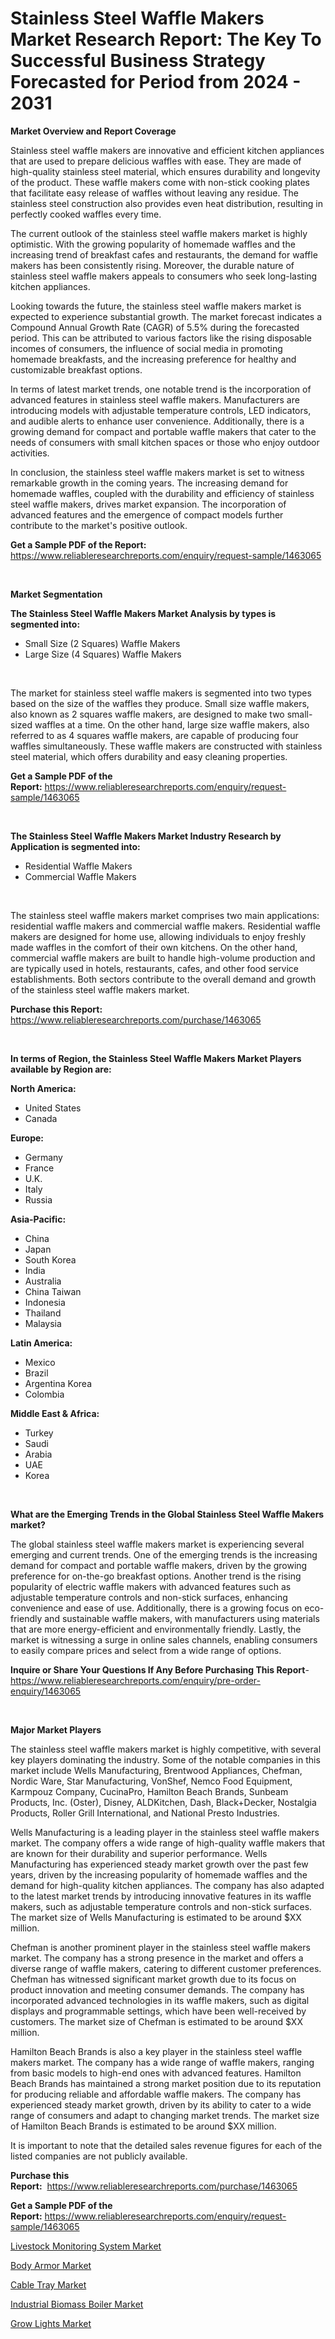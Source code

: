 <p><h1>Stainless Steel Waffle Makers Market Research Report: The Key To Successful Business Strategy Forecasted for Period from 2024 - 2031</h1></p><p><strong>Market Overview and Report Coverage</strong></p>
<p><p>Stainless steel waffle makers are innovative and efficient kitchen appliances that are used to prepare delicious waffles with ease. They are made of high-quality stainless steel material, which ensures durability and longevity of the product. These waffle makers come with non-stick cooking plates that facilitate easy release of waffles without leaving any residue. The stainless steel construction also provides even heat distribution, resulting in perfectly cooked waffles every time.</p><p>The current outlook of the stainless steel waffle makers market is highly optimistic. With the growing popularity of homemade waffles and the increasing trend of breakfast cafes and restaurants, the demand for waffle makers has been consistently rising. Moreover, the durable nature of stainless steel waffle makers appeals to consumers who seek long-lasting kitchen appliances.</p><p>Looking towards the future, the stainless steel waffle makers market is expected to experience substantial growth. The market forecast indicates a Compound Annual Growth Rate (CAGR) of 5.5% during the forecasted period. This can be attributed to various factors like the rising disposable incomes of consumers, the influence of social media in promoting homemade breakfasts, and the increasing preference for healthy and customizable breakfast options.</p><p>In terms of latest market trends, one notable trend is the incorporation of advanced features in stainless steel waffle makers. Manufacturers are introducing models with adjustable temperature controls, LED indicators, and audible alerts to enhance user convenience. Additionally, there is a growing demand for compact and portable waffle makers that cater to the needs of consumers with small kitchen spaces or those who enjoy outdoor activities.</p><p>In conclusion, the stainless steel waffle makers market is set to witness remarkable growth in the coming years. The increasing demand for homemade waffles, coupled with the durability and efficiency of stainless steel waffle makers, drives market expansion. The incorporation of advanced features and the emergence of compact models further contribute to the market's positive outlook.</p></p>
<p><strong>Get a Sample PDF of the Report:</strong> <a href="https://www.reliableresearchreports.com/enquiry/request-sample/1463065">https://www.reliableresearchreports.com/enquiry/request-sample/1463065</a></p>
<p>&nbsp;</p>
<p><strong>Market Segmentation</strong></p>
<p><strong>The Stainless Steel Waffle Makers Market Analysis by types is segmented into:</strong></p>
<p><ul><li>Small Size (2 Squares) Waffle Makers</li><li>Large Size (4 Squares) Waffle Makers</li></ul></p>
<p>&nbsp;</p>
<p><p>The market for stainless steel waffle makers is segmented into two types based on the size of the waffles they produce. Small size waffle makers, also known as 2 squares waffle makers, are designed to make two small-sized waffles at a time. On the other hand, large size waffle makers, also referred to as 4 squares waffle makers, are capable of producing four waffles simultaneously. These waffle makers are constructed with stainless steel material, which offers durability and easy cleaning properties.</p></p>
<p><strong>Get a Sample PDF of the Report:</strong>&nbsp;<a href="https://www.reliableresearchreports.com/enquiry/request-sample/1463065">https://www.reliableresearchreports.com/enquiry/request-sample/1463065</a></p>
<p>&nbsp;</p>
<p><strong>The Stainless Steel Waffle Makers Market Industry Research by Application is segmented into:</strong></p>
<p><ul><li>Residential Waffle Makers</li><li>Commercial Waffle Makers</li></ul></p>
<p>&nbsp;</p>
<p><p>The stainless steel waffle makers market comprises two main applications: residential waffle makers and commercial waffle makers. Residential waffle makers are designed for home use, allowing individuals to enjoy freshly made waffles in the comfort of their own kitchens. On the other hand, commercial waffle makers are built to handle high-volume production and are typically used in hotels, restaurants, cafes, and other food service establishments. Both sectors contribute to the overall demand and growth of the stainless steel waffle makers market.</p></p>
<p><strong>Purchase this Report:</strong>&nbsp; <a href="https://www.reliableresearchreports.com/purchase/1463065">https://www.reliableresearchreports.com/purchase/1463065</a></p>
<p>&nbsp;</p>
<p><strong>In terms of Region, the Stainless Steel Waffle Makers Market Players available by Region are:</strong></p>
<p>
    <p> <strong> North America: </strong>
        <ul>
            <li>United States</li>
            <li>Canada</li>
        </ul>
        </p> 
    <p> <strong> Europe: </strong>
        <ul>
            <li>Germany</li>
            <li>France</li>
            <li>U.K.</li>
            <li>Italy</li>
            <li>Russia</li>
        </ul>
        </p> 
    <p> <strong> Asia-Pacific: </strong>
        <ul>
            <li>China</li>
            <li>Japan</li>
            <li>South Korea</li>
            <li>India</li>
            <li>Australia</li>
            <li>China Taiwan</li>
            <li>Indonesia</li>
            <li>Thailand</li>
            <li>Malaysia</li>
        </ul>
        </p> 
    <p> <strong> Latin America: </strong>
        <ul>
            <li>Mexico</li>
            <li>Brazil</li>
            <li>Argentina Korea</li>
            <li>Colombia</li>
        </ul>
        </p> 
    <p> <strong> Middle East & Africa: </strong>
        <ul>
            <li>Turkey</li>
            <li>Saudi</li>
            <li>Arabia</li>
            <li>UAE</li>
            <li>Korea</li>
        </ul>
    </p>
    </p>
<p>&nbsp;</p>
<p><strong>What are the Emerging Trends in the Global Stainless Steel Waffle Makers market?</strong></p>
<p><p>The global stainless steel waffle makers market is experiencing several emerging and current trends. One of the emerging trends is the increasing demand for compact and portable waffle makers, driven by the growing preference for on-the-go breakfast options. Another trend is the rising popularity of electric waffle makers with advanced features such as adjustable temperature controls and non-stick surfaces, enhancing convenience and ease of use. Additionally, there is a growing focus on eco-friendly and sustainable waffle makers, with manufacturers using materials that are more energy-efficient and environmentally friendly. Lastly, the market is witnessing a surge in online sales channels, enabling consumers to easily compare prices and select from a wide range of options.</p></p>
<p><strong>Inquire or Share Your Questions If Any Before Purchasing This Report</strong>- <a href="https://www.reliableresearchreports.com/enquiry/pre-order-enquiry/1463065">https://www.reliableresearchreports.com/enquiry/pre-order-enquiry/1463065</a></p>
<p>&nbsp;</p>
<p><strong>Major Market Players</strong></p>
<p><p>The stainless steel waffle makers market is highly competitive, with several key players dominating the industry. Some of the notable companies in this market include Wells Manufacturing, Brentwood Appliances, Chefman, Nordic Ware, Star Manufacturing, VonShef, Nemco Food Equipment, Karmpouz Company, CucinaPro, Hamilton Beach Brands, Sunbeam Products, Inc. (Oster), Disney, ALDKitchen, Dash, Black+Decker, Nostalgia Products, Roller Grill International, and National Presto Industries.</p><p>Wells Manufacturing is a leading player in the stainless steel waffle makers market. The company offers a wide range of high-quality waffle makers that are known for their durability and superior performance. Wells Manufacturing has experienced steady market growth over the past few years, driven by the increasing popularity of homemade waffles and the demand for high-quality kitchen appliances. The company has also adapted to the latest market trends by introducing innovative features in its waffle makers, such as adjustable temperature controls and non-stick surfaces. The market size of Wells Manufacturing is estimated to be around $XX million.</p><p>Chefman is another prominent player in the stainless steel waffle makers market. The company has a strong presence in the market and offers a diverse range of waffle makers, catering to different customer preferences. Chefman has witnessed significant market growth due to its focus on product innovation and meeting consumer demands. The company has incorporated advanced technologies in its waffle makers, such as digital displays and programmable settings, which have been well-received by customers. The market size of Chefman is estimated to be around $XX million.</p><p>Hamilton Beach Brands is also a key player in the stainless steel waffle makers market. The company has a wide range of waffle makers, ranging from basic models to high-end ones with advanced features. Hamilton Beach Brands has maintained a strong market position due to its reputation for producing reliable and affordable waffle makers. The company has experienced steady market growth, driven by its ability to cater to a wide range of consumers and adapt to changing market trends. The market size of Hamilton Beach Brands is estimated to be around $XX million.</p><p>It is important to note that the detailed sales revenue figures for each of the listed companies are not publicly available.</p></p>
<p><strong>Purchase this Report:</strong>&nbsp;&nbsp;<a href="https://www.reliableresearchreports.com/purchase/1463065">https://www.reliableresearchreports.com/purchase/1463065</a></p>
<p></p>
<p><strong>Get a Sample PDF of the Report:</strong>&nbsp;<a href="https://www.reliableresearchreports.com/enquiry/request-sample/1463065">https://www.reliableresearchreports.com/enquiry/request-sample/1463065</a></p>
<p><p><a href="https://github.com/joannesouthgate/Market-Research-Report-List-1/blob/main/livestock-monitoring-system-market.md">Livestock Monitoring System Market</a></p><p><a href="https://github.com/tamvrosiya/Market-Research-Report-List-2/blob/main/body-armor-market.md">Body Armor Market</a></p><p><a href="https://github.com/julyju69/Market-Research-Report-List-1/blob/main/cable-tray-market.md">Cable Tray Market</a></p><p><a href="https://github.com/amonskiyk/Market-Research-Report-List-2/blob/main/industrial-biomass-boiler-market.md">Industrial Biomass Boiler Market</a></p><p><a href="https://github.com/gaydyna/Market-Research-Report-List-2/blob/main/grow-lights-market.md">Grow Lights Market</a></p></p>